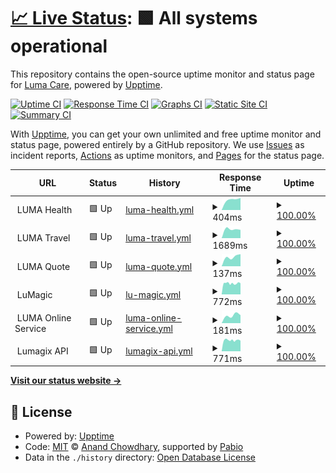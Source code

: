 # [📈 Live Status](https://luma-care.github.io/uptime-monitoring): <!--live status--> **🟩 All systems operational**

This repository contains the open-source uptime monitor and status page for [Luma Care](https://luma-care.github.io/uptime-monitoring), powered by [Upptime](https://github.com/upptime/upptime).

[![Uptime CI](https://github.com/luma-care/uptime-monitoring/workflows/Uptime%20CI/badge.svg)](https://github.com/luma-care/uptime-monitoring/actions?query=workflow%3A%22Uptime+CI%22)
[![Response Time CI](https://github.com/luma-care/uptime-monitoring/workflows/Response%20Time%20CI/badge.svg)](https://github.com/luma-care/uptime-monitoring/actions?query=workflow%3A%22Response+Time+CI%22)
[![Graphs CI](https://github.com/luma-care/uptime-monitoring/workflows/Graphs%20CI/badge.svg)](https://github.com/luma-care/uptime-monitoring/actions?query=workflow%3A%22Graphs+CI%22)
[![Static Site CI](https://github.com/luma-care/uptime-monitoring/workflows/Static%20Site%20CI/badge.svg)](https://github.com/luma-care/uptime-monitoring/actions?query=workflow%3A%22Static+Site+CI%22)
[![Summary CI](https://github.com/luma-care/uptime-monitoring/workflows/Summary%20CI/badge.svg)](https://github.com/luma-care/uptime-monitoring/actions?query=workflow%3A%22Summary+CI%22)

With [Upptime](https://upptime.js.org), you can get your own unlimited and free uptime monitor and status page, powered entirely by a GitHub repository. We use [Issues](https://github.com/luma-care/uptime-monitoring/issues) as incident reports, [Actions](https://github.com/luma-care/uptime-monitoring/actions) as uptime monitors, and [Pages](https://luma-care.github.io/uptime-monitoring) for the status page.

<!--start: status pages-->
<!-- This summary is generated by Upptime (https://github.com/upptime/upptime) -->
<!-- Do not edit this manually, your changes will be overwritten -->
<!-- prettier-ignore -->
| URL | Status | History | Response Time | Uptime |
| --- | ------ | ------- | ------------- | ------ |
| <img alt="" src="https://www.lumahealth.com/wp-content/themes/luma/images/favicon.ico" height="13"> LUMA Health | 🟩 Up | [luma-health.yml](https://github.com/luma-care/uptime-monitoring/commits/HEAD/history/luma-health.yml) | <details><summary><img alt="Response time graph" src="./graphs/luma-health/response-time-week.png" height="20"> 404ms</summary><br><a href="https://luma-care.github.io/uptime-monitoring/history/luma-health"><img alt="Response time 404" src="https://img.shields.io/endpoint?url=https%3A%2F%2Fraw.githubusercontent.com%2Fluma-care%2Fuptime-monitoring%2FHEAD%2Fapi%2Fluma-health%2Fresponse-time.json"></a><br><a href="https://luma-care.github.io/uptime-monitoring/history/luma-health"><img alt="24-hour response time 338" src="https://img.shields.io/endpoint?url=https%3A%2F%2Fraw.githubusercontent.com%2Fluma-care%2Fuptime-monitoring%2FHEAD%2Fapi%2Fluma-health%2Fresponse-time-day.json"></a><br><a href="https://luma-care.github.io/uptime-monitoring/history/luma-health"><img alt="7-day response time 404" src="https://img.shields.io/endpoint?url=https%3A%2F%2Fraw.githubusercontent.com%2Fluma-care%2Fuptime-monitoring%2FHEAD%2Fapi%2Fluma-health%2Fresponse-time-week.json"></a><br><a href="https://luma-care.github.io/uptime-monitoring/history/luma-health"><img alt="30-day response time 404" src="https://img.shields.io/endpoint?url=https%3A%2F%2Fraw.githubusercontent.com%2Fluma-care%2Fuptime-monitoring%2FHEAD%2Fapi%2Fluma-health%2Fresponse-time-month.json"></a><br><a href="https://luma-care.github.io/uptime-monitoring/history/luma-health"><img alt="1-year response time 404" src="https://img.shields.io/endpoint?url=https%3A%2F%2Fraw.githubusercontent.com%2Fluma-care%2Fuptime-monitoring%2FHEAD%2Fapi%2Fluma-health%2Fresponse-time-year.json"></a></details> | <details><summary><a href="https://luma-care.github.io/uptime-monitoring/history/luma-health">100.00%</a></summary><a href="https://luma-care.github.io/uptime-monitoring/history/luma-health"><img alt="All-time uptime 100.00%" src="https://img.shields.io/endpoint?url=https%3A%2F%2Fraw.githubusercontent.com%2Fluma-care%2Fuptime-monitoring%2FHEAD%2Fapi%2Fluma-health%2Fuptime.json"></a><br><a href="https://luma-care.github.io/uptime-monitoring/history/luma-health"><img alt="24-hour uptime 100.00%" src="https://img.shields.io/endpoint?url=https%3A%2F%2Fraw.githubusercontent.com%2Fluma-care%2Fuptime-monitoring%2FHEAD%2Fapi%2Fluma-health%2Fuptime-day.json"></a><br><a href="https://luma-care.github.io/uptime-monitoring/history/luma-health"><img alt="7-day uptime 100.00%" src="https://img.shields.io/endpoint?url=https%3A%2F%2Fraw.githubusercontent.com%2Fluma-care%2Fuptime-monitoring%2FHEAD%2Fapi%2Fluma-health%2Fuptime-week.json"></a><br><a href="https://luma-care.github.io/uptime-monitoring/history/luma-health"><img alt="30-day uptime 100.00%" src="https://img.shields.io/endpoint?url=https%3A%2F%2Fraw.githubusercontent.com%2Fluma-care%2Fuptime-monitoring%2FHEAD%2Fapi%2Fluma-health%2Fuptime-month.json"></a><br><a href="https://luma-care.github.io/uptime-monitoring/history/luma-health"><img alt="1-year uptime 100.00%" src="https://img.shields.io/endpoint?url=https%3A%2F%2Fraw.githubusercontent.com%2Fluma-care%2Fuptime-monitoring%2FHEAD%2Fapi%2Fluma-health%2Fuptime-year.json"></a></details>
| <img alt="" src="https://www.lumahealth.com/wp-content/themes/luma/images/favicon.ico" height="13"> LUMA Travel | 🟩 Up | [luma-travel.yml](https://github.com/luma-care/uptime-monitoring/commits/HEAD/history/luma-travel.yml) | <details><summary><img alt="Response time graph" src="./graphs/luma-travel/response-time-week.png" height="20"> 1689ms</summary><br><a href="https://luma-care.github.io/uptime-monitoring/history/luma-travel"><img alt="Response time 1689" src="https://img.shields.io/endpoint?url=https%3A%2F%2Fraw.githubusercontent.com%2Fluma-care%2Fuptime-monitoring%2FHEAD%2Fapi%2Fluma-travel%2Fresponse-time.json"></a><br><a href="https://luma-care.github.io/uptime-monitoring/history/luma-travel"><img alt="24-hour response time 1386" src="https://img.shields.io/endpoint?url=https%3A%2F%2Fraw.githubusercontent.com%2Fluma-care%2Fuptime-monitoring%2FHEAD%2Fapi%2Fluma-travel%2Fresponse-time-day.json"></a><br><a href="https://luma-care.github.io/uptime-monitoring/history/luma-travel"><img alt="7-day response time 1689" src="https://img.shields.io/endpoint?url=https%3A%2F%2Fraw.githubusercontent.com%2Fluma-care%2Fuptime-monitoring%2FHEAD%2Fapi%2Fluma-travel%2Fresponse-time-week.json"></a><br><a href="https://luma-care.github.io/uptime-monitoring/history/luma-travel"><img alt="30-day response time 1689" src="https://img.shields.io/endpoint?url=https%3A%2F%2Fraw.githubusercontent.com%2Fluma-care%2Fuptime-monitoring%2FHEAD%2Fapi%2Fluma-travel%2Fresponse-time-month.json"></a><br><a href="https://luma-care.github.io/uptime-monitoring/history/luma-travel"><img alt="1-year response time 1689" src="https://img.shields.io/endpoint?url=https%3A%2F%2Fraw.githubusercontent.com%2Fluma-care%2Fuptime-monitoring%2FHEAD%2Fapi%2Fluma-travel%2Fresponse-time-year.json"></a></details> | <details><summary><a href="https://luma-care.github.io/uptime-monitoring/history/luma-travel">100.00%</a></summary><a href="https://luma-care.github.io/uptime-monitoring/history/luma-travel"><img alt="All-time uptime 100.00%" src="https://img.shields.io/endpoint?url=https%3A%2F%2Fraw.githubusercontent.com%2Fluma-care%2Fuptime-monitoring%2FHEAD%2Fapi%2Fluma-travel%2Fuptime.json"></a><br><a href="https://luma-care.github.io/uptime-monitoring/history/luma-travel"><img alt="24-hour uptime 100.00%" src="https://img.shields.io/endpoint?url=https%3A%2F%2Fraw.githubusercontent.com%2Fluma-care%2Fuptime-monitoring%2FHEAD%2Fapi%2Fluma-travel%2Fuptime-day.json"></a><br><a href="https://luma-care.github.io/uptime-monitoring/history/luma-travel"><img alt="7-day uptime 100.00%" src="https://img.shields.io/endpoint?url=https%3A%2F%2Fraw.githubusercontent.com%2Fluma-care%2Fuptime-monitoring%2FHEAD%2Fapi%2Fluma-travel%2Fuptime-week.json"></a><br><a href="https://luma-care.github.io/uptime-monitoring/history/luma-travel"><img alt="30-day uptime 100.00%" src="https://img.shields.io/endpoint?url=https%3A%2F%2Fraw.githubusercontent.com%2Fluma-care%2Fuptime-monitoring%2FHEAD%2Fapi%2Fluma-travel%2Fuptime-month.json"></a><br><a href="https://luma-care.github.io/uptime-monitoring/history/luma-travel"><img alt="1-year uptime 100.00%" src="https://img.shields.io/endpoint?url=https%3A%2F%2Fraw.githubusercontent.com%2Fluma-care%2Fuptime-monitoring%2FHEAD%2Fapi%2Fluma-travel%2Fuptime-year.json"></a></details>
| <img alt="" src="https://www.lumahealth.com/wp-content/themes/luma/images/favicon.ico" height="13"> LUMA Quote | 🟩 Up | [luma-quote.yml](https://github.com/luma-care/uptime-monitoring/commits/HEAD/history/luma-quote.yml) | <details><summary><img alt="Response time graph" src="./graphs/luma-quote/response-time-week.png" height="20"> 137ms</summary><br><a href="https://luma-care.github.io/uptime-monitoring/history/luma-quote"><img alt="Response time 137" src="https://img.shields.io/endpoint?url=https%3A%2F%2Fraw.githubusercontent.com%2Fluma-care%2Fuptime-monitoring%2FHEAD%2Fapi%2Fluma-quote%2Fresponse-time.json"></a><br><a href="https://luma-care.github.io/uptime-monitoring/history/luma-quote"><img alt="24-hour response time 129" src="https://img.shields.io/endpoint?url=https%3A%2F%2Fraw.githubusercontent.com%2Fluma-care%2Fuptime-monitoring%2FHEAD%2Fapi%2Fluma-quote%2Fresponse-time-day.json"></a><br><a href="https://luma-care.github.io/uptime-monitoring/history/luma-quote"><img alt="7-day response time 137" src="https://img.shields.io/endpoint?url=https%3A%2F%2Fraw.githubusercontent.com%2Fluma-care%2Fuptime-monitoring%2FHEAD%2Fapi%2Fluma-quote%2Fresponse-time-week.json"></a><br><a href="https://luma-care.github.io/uptime-monitoring/history/luma-quote"><img alt="30-day response time 137" src="https://img.shields.io/endpoint?url=https%3A%2F%2Fraw.githubusercontent.com%2Fluma-care%2Fuptime-monitoring%2FHEAD%2Fapi%2Fluma-quote%2Fresponse-time-month.json"></a><br><a href="https://luma-care.github.io/uptime-monitoring/history/luma-quote"><img alt="1-year response time 137" src="https://img.shields.io/endpoint?url=https%3A%2F%2Fraw.githubusercontent.com%2Fluma-care%2Fuptime-monitoring%2FHEAD%2Fapi%2Fluma-quote%2Fresponse-time-year.json"></a></details> | <details><summary><a href="https://luma-care.github.io/uptime-monitoring/history/luma-quote">100.00%</a></summary><a href="https://luma-care.github.io/uptime-monitoring/history/luma-quote"><img alt="All-time uptime 100.00%" src="https://img.shields.io/endpoint?url=https%3A%2F%2Fraw.githubusercontent.com%2Fluma-care%2Fuptime-monitoring%2FHEAD%2Fapi%2Fluma-quote%2Fuptime.json"></a><br><a href="https://luma-care.github.io/uptime-monitoring/history/luma-quote"><img alt="24-hour uptime 100.00%" src="https://img.shields.io/endpoint?url=https%3A%2F%2Fraw.githubusercontent.com%2Fluma-care%2Fuptime-monitoring%2FHEAD%2Fapi%2Fluma-quote%2Fuptime-day.json"></a><br><a href="https://luma-care.github.io/uptime-monitoring/history/luma-quote"><img alt="7-day uptime 100.00%" src="https://img.shields.io/endpoint?url=https%3A%2F%2Fraw.githubusercontent.com%2Fluma-care%2Fuptime-monitoring%2FHEAD%2Fapi%2Fluma-quote%2Fuptime-week.json"></a><br><a href="https://luma-care.github.io/uptime-monitoring/history/luma-quote"><img alt="30-day uptime 100.00%" src="https://img.shields.io/endpoint?url=https%3A%2F%2Fraw.githubusercontent.com%2Fluma-care%2Fuptime-monitoring%2FHEAD%2Fapi%2Fluma-quote%2Fuptime-month.json"></a><br><a href="https://luma-care.github.io/uptime-monitoring/history/luma-quote"><img alt="1-year uptime 100.00%" src="https://img.shields.io/endpoint?url=https%3A%2F%2Fraw.githubusercontent.com%2Fluma-care%2Fuptime-monitoring%2FHEAD%2Fapi%2Fluma-quote%2Fuptime-year.json"></a></details>
| <img alt="" src="https://www.lumahealth.com/wp-content/themes/luma/images/favicon.ico" height="13"> LuMagic | 🟩 Up | [lu-magic.yml](https://github.com/luma-care/uptime-monitoring/commits/HEAD/history/lu-magic.yml) | <details><summary><img alt="Response time graph" src="./graphs/lu-magic/response-time-week.png" height="20"> 772ms</summary><br><a href="https://luma-care.github.io/uptime-monitoring/history/lu-magic"><img alt="Response time 772" src="https://img.shields.io/endpoint?url=https%3A%2F%2Fraw.githubusercontent.com%2Fluma-care%2Fuptime-monitoring%2FHEAD%2Fapi%2Flu-magic%2Fresponse-time.json"></a><br><a href="https://luma-care.github.io/uptime-monitoring/history/lu-magic"><img alt="24-hour response time 657" src="https://img.shields.io/endpoint?url=https%3A%2F%2Fraw.githubusercontent.com%2Fluma-care%2Fuptime-monitoring%2FHEAD%2Fapi%2Flu-magic%2Fresponse-time-day.json"></a><br><a href="https://luma-care.github.io/uptime-monitoring/history/lu-magic"><img alt="7-day response time 772" src="https://img.shields.io/endpoint?url=https%3A%2F%2Fraw.githubusercontent.com%2Fluma-care%2Fuptime-monitoring%2FHEAD%2Fapi%2Flu-magic%2Fresponse-time-week.json"></a><br><a href="https://luma-care.github.io/uptime-monitoring/history/lu-magic"><img alt="30-day response time 772" src="https://img.shields.io/endpoint?url=https%3A%2F%2Fraw.githubusercontent.com%2Fluma-care%2Fuptime-monitoring%2FHEAD%2Fapi%2Flu-magic%2Fresponse-time-month.json"></a><br><a href="https://luma-care.github.io/uptime-monitoring/history/lu-magic"><img alt="1-year response time 772" src="https://img.shields.io/endpoint?url=https%3A%2F%2Fraw.githubusercontent.com%2Fluma-care%2Fuptime-monitoring%2FHEAD%2Fapi%2Flu-magic%2Fresponse-time-year.json"></a></details> | <details><summary><a href="https://luma-care.github.io/uptime-monitoring/history/lu-magic">100.00%</a></summary><a href="https://luma-care.github.io/uptime-monitoring/history/lu-magic"><img alt="All-time uptime 100.00%" src="https://img.shields.io/endpoint?url=https%3A%2F%2Fraw.githubusercontent.com%2Fluma-care%2Fuptime-monitoring%2FHEAD%2Fapi%2Flu-magic%2Fuptime.json"></a><br><a href="https://luma-care.github.io/uptime-monitoring/history/lu-magic"><img alt="24-hour uptime 100.00%" src="https://img.shields.io/endpoint?url=https%3A%2F%2Fraw.githubusercontent.com%2Fluma-care%2Fuptime-monitoring%2FHEAD%2Fapi%2Flu-magic%2Fuptime-day.json"></a><br><a href="https://luma-care.github.io/uptime-monitoring/history/lu-magic"><img alt="7-day uptime 100.00%" src="https://img.shields.io/endpoint?url=https%3A%2F%2Fraw.githubusercontent.com%2Fluma-care%2Fuptime-monitoring%2FHEAD%2Fapi%2Flu-magic%2Fuptime-week.json"></a><br><a href="https://luma-care.github.io/uptime-monitoring/history/lu-magic"><img alt="30-day uptime 100.00%" src="https://img.shields.io/endpoint?url=https%3A%2F%2Fraw.githubusercontent.com%2Fluma-care%2Fuptime-monitoring%2FHEAD%2Fapi%2Flu-magic%2Fuptime-month.json"></a><br><a href="https://luma-care.github.io/uptime-monitoring/history/lu-magic"><img alt="1-year uptime 100.00%" src="https://img.shields.io/endpoint?url=https%3A%2F%2Fraw.githubusercontent.com%2Fluma-care%2Fuptime-monitoring%2FHEAD%2Fapi%2Flu-magic%2Fuptime-year.json"></a></details>
| <img alt="" src="https://www.lumahealth.com/wp-content/themes/luma/images/favicon.ico" height="13"> LUMA Online Service | 🟩 Up | [luma-online-service.yml](https://github.com/luma-care/uptime-monitoring/commits/HEAD/history/luma-online-service.yml) | <details><summary><img alt="Response time graph" src="./graphs/luma-online-service/response-time-week.png" height="20"> 181ms</summary><br><a href="https://luma-care.github.io/uptime-monitoring/history/luma-online-service"><img alt="Response time 181" src="https://img.shields.io/endpoint?url=https%3A%2F%2Fraw.githubusercontent.com%2Fluma-care%2Fuptime-monitoring%2FHEAD%2Fapi%2Fluma-online-service%2Fresponse-time.json"></a><br><a href="https://luma-care.github.io/uptime-monitoring/history/luma-online-service"><img alt="24-hour response time 168" src="https://img.shields.io/endpoint?url=https%3A%2F%2Fraw.githubusercontent.com%2Fluma-care%2Fuptime-monitoring%2FHEAD%2Fapi%2Fluma-online-service%2Fresponse-time-day.json"></a><br><a href="https://luma-care.github.io/uptime-monitoring/history/luma-online-service"><img alt="7-day response time 181" src="https://img.shields.io/endpoint?url=https%3A%2F%2Fraw.githubusercontent.com%2Fluma-care%2Fuptime-monitoring%2FHEAD%2Fapi%2Fluma-online-service%2Fresponse-time-week.json"></a><br><a href="https://luma-care.github.io/uptime-monitoring/history/luma-online-service"><img alt="30-day response time 181" src="https://img.shields.io/endpoint?url=https%3A%2F%2Fraw.githubusercontent.com%2Fluma-care%2Fuptime-monitoring%2FHEAD%2Fapi%2Fluma-online-service%2Fresponse-time-month.json"></a><br><a href="https://luma-care.github.io/uptime-monitoring/history/luma-online-service"><img alt="1-year response time 181" src="https://img.shields.io/endpoint?url=https%3A%2F%2Fraw.githubusercontent.com%2Fluma-care%2Fuptime-monitoring%2FHEAD%2Fapi%2Fluma-online-service%2Fresponse-time-year.json"></a></details> | <details><summary><a href="https://luma-care.github.io/uptime-monitoring/history/luma-online-service">100.00%</a></summary><a href="https://luma-care.github.io/uptime-monitoring/history/luma-online-service"><img alt="All-time uptime 100.00%" src="https://img.shields.io/endpoint?url=https%3A%2F%2Fraw.githubusercontent.com%2Fluma-care%2Fuptime-monitoring%2FHEAD%2Fapi%2Fluma-online-service%2Fuptime.json"></a><br><a href="https://luma-care.github.io/uptime-monitoring/history/luma-online-service"><img alt="24-hour uptime 100.00%" src="https://img.shields.io/endpoint?url=https%3A%2F%2Fraw.githubusercontent.com%2Fluma-care%2Fuptime-monitoring%2FHEAD%2Fapi%2Fluma-online-service%2Fuptime-day.json"></a><br><a href="https://luma-care.github.io/uptime-monitoring/history/luma-online-service"><img alt="7-day uptime 100.00%" src="https://img.shields.io/endpoint?url=https%3A%2F%2Fraw.githubusercontent.com%2Fluma-care%2Fuptime-monitoring%2FHEAD%2Fapi%2Fluma-online-service%2Fuptime-week.json"></a><br><a href="https://luma-care.github.io/uptime-monitoring/history/luma-online-service"><img alt="30-day uptime 100.00%" src="https://img.shields.io/endpoint?url=https%3A%2F%2Fraw.githubusercontent.com%2Fluma-care%2Fuptime-monitoring%2FHEAD%2Fapi%2Fluma-online-service%2Fuptime-month.json"></a><br><a href="https://luma-care.github.io/uptime-monitoring/history/luma-online-service"><img alt="1-year uptime 100.00%" src="https://img.shields.io/endpoint?url=https%3A%2F%2Fraw.githubusercontent.com%2Fluma-care%2Fuptime-monitoring%2FHEAD%2Fapi%2Fluma-online-service%2Fuptime-year.json"></a></details>
| <img alt="" src="https://www.lumahealth.com/wp-content/themes/luma/images/favicon.ico" height="13"> Lumagix API | 🟩 Up | [lumagix-api.yml](https://github.com/luma-care/uptime-monitoring/commits/HEAD/history/lumagix-api.yml) | <details><summary><img alt="Response time graph" src="./graphs/lumagix-api/response-time-week.png" height="20"> 771ms</summary><br><a href="https://luma-care.github.io/uptime-monitoring/history/lumagix-api"><img alt="Response time 771" src="https://img.shields.io/endpoint?url=https%3A%2F%2Fraw.githubusercontent.com%2Fluma-care%2Fuptime-monitoring%2FHEAD%2Fapi%2Flumagix-api%2Fresponse-time.json"></a><br><a href="https://luma-care.github.io/uptime-monitoring/history/lumagix-api"><img alt="24-hour response time 649" src="https://img.shields.io/endpoint?url=https%3A%2F%2Fraw.githubusercontent.com%2Fluma-care%2Fuptime-monitoring%2FHEAD%2Fapi%2Flumagix-api%2Fresponse-time-day.json"></a><br><a href="https://luma-care.github.io/uptime-monitoring/history/lumagix-api"><img alt="7-day response time 771" src="https://img.shields.io/endpoint?url=https%3A%2F%2Fraw.githubusercontent.com%2Fluma-care%2Fuptime-monitoring%2FHEAD%2Fapi%2Flumagix-api%2Fresponse-time-week.json"></a><br><a href="https://luma-care.github.io/uptime-monitoring/history/lumagix-api"><img alt="30-day response time 771" src="https://img.shields.io/endpoint?url=https%3A%2F%2Fraw.githubusercontent.com%2Fluma-care%2Fuptime-monitoring%2FHEAD%2Fapi%2Flumagix-api%2Fresponse-time-month.json"></a><br><a href="https://luma-care.github.io/uptime-monitoring/history/lumagix-api"><img alt="1-year response time 771" src="https://img.shields.io/endpoint?url=https%3A%2F%2Fraw.githubusercontent.com%2Fluma-care%2Fuptime-monitoring%2FHEAD%2Fapi%2Flumagix-api%2Fresponse-time-year.json"></a></details> | <details><summary><a href="https://luma-care.github.io/uptime-monitoring/history/lumagix-api">100.00%</a></summary><a href="https://luma-care.github.io/uptime-monitoring/history/lumagix-api"><img alt="All-time uptime 100.00%" src="https://img.shields.io/endpoint?url=https%3A%2F%2Fraw.githubusercontent.com%2Fluma-care%2Fuptime-monitoring%2FHEAD%2Fapi%2Flumagix-api%2Fuptime.json"></a><br><a href="https://luma-care.github.io/uptime-monitoring/history/lumagix-api"><img alt="24-hour uptime 100.00%" src="https://img.shields.io/endpoint?url=https%3A%2F%2Fraw.githubusercontent.com%2Fluma-care%2Fuptime-monitoring%2FHEAD%2Fapi%2Flumagix-api%2Fuptime-day.json"></a><br><a href="https://luma-care.github.io/uptime-monitoring/history/lumagix-api"><img alt="7-day uptime 100.00%" src="https://img.shields.io/endpoint?url=https%3A%2F%2Fraw.githubusercontent.com%2Fluma-care%2Fuptime-monitoring%2FHEAD%2Fapi%2Flumagix-api%2Fuptime-week.json"></a><br><a href="https://luma-care.github.io/uptime-monitoring/history/lumagix-api"><img alt="30-day uptime 100.00%" src="https://img.shields.io/endpoint?url=https%3A%2F%2Fraw.githubusercontent.com%2Fluma-care%2Fuptime-monitoring%2FHEAD%2Fapi%2Flumagix-api%2Fuptime-month.json"></a><br><a href="https://luma-care.github.io/uptime-monitoring/history/lumagix-api"><img alt="1-year uptime 100.00%" src="https://img.shields.io/endpoint?url=https%3A%2F%2Fraw.githubusercontent.com%2Fluma-care%2Fuptime-monitoring%2FHEAD%2Fapi%2Flumagix-api%2Fuptime-year.json"></a></details>

<!--end: status pages-->

[**Visit our status website →**](https://luma-care.github.io/uptime-monitoring)

## 📄 License

- Powered by: [Upptime](https://github.com/upptime/upptime)
- Code: [MIT](./LICENSE) © [Anand Chowdhary](https://anandchowdhary.com), supported by [Pabio](https://pabio.com)
- Data in the `./history` directory: [Open Database License](https://opendatacommons.org/licenses/odbl/1-0/)
